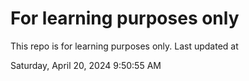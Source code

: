 # For learning purposes only
This repo is for learning purposes only.
Last updated at

Saturday, April 20, 2024 9:50:55 AM

